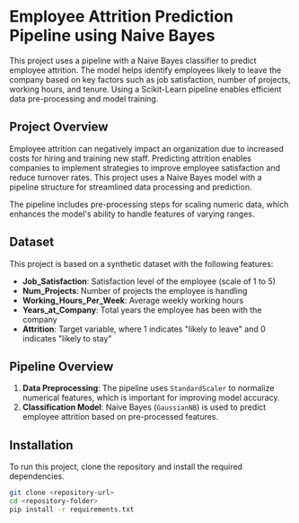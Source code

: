 # Employee Attrition Prediction Pipeline using Naive Bayes

This project uses a pipeline with a Naive Bayes classifier to predict employee attrition. The model helps identify employees likely to leave the company based on key factors such as job satisfaction, number of projects, working hours, and tenure. Using a Scikit-Learn pipeline enables efficient data pre-processing and model training.

## Project Overview

Employee attrition can negatively impact an organization due to increased costs for hiring and training new staff. Predicting attrition enables companies to implement strategies to improve employee satisfaction and reduce turnover rates. This project uses a Naive Bayes model with a pipeline structure for streamlined data processing and prediction.

The pipeline includes pre-processing steps for scaling numeric data, which enhances the model's ability to handle features of varying ranges.

## Dataset

This project is based on a synthetic dataset with the following features:

- **Job_Satisfaction**: Satisfaction level of the employee (scale of 1 to 5)
- **Num_Projects**: Number of projects the employee is handling
- **Working_Hours_Per_Week**: Average weekly working hours
- **Years_at_Company**: Total years the employee has been with the company
- **Attrition**: Target variable, where 1 indicates "likely to leave" and 0 indicates "likely to stay"

## Pipeline Overview

1. **Data Preprocessing**: The pipeline uses `StandardScaler` to normalize numerical features, which is important for improving model accuracy.
2. **Classification Model**: Naive Bayes (`GaussianNB`) is used to predict employee attrition based on pre-processed features.

## Installation

To run this project, clone the repository and install the required dependencies.

```bash
git clone <repository-url>
cd <repository-folder>
pip install -r requirements.txt
